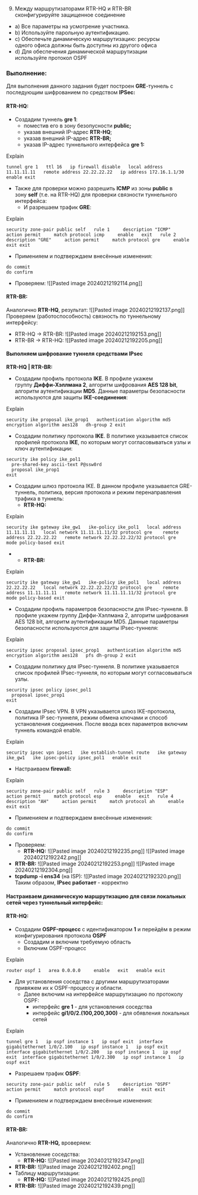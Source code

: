 9. Между маршрутизаторами RTR-HQ и RTR-BR сконфигурируйте защищенное соединение

- a) Все параметры на усмотрение участника.
- b) Используйте парольную аутентификацию.
- c) Обеспечьте динамическую маршрутизацию: ресурсы одного офиса должны быть доступны из другого офиса
- d) Для обеспечения динамической маршрутизации используйте протокол OSPF

### Выполнение:

Для выполнения данного задания будет построен **GRE**-туннель с последующим шифрованием по средством **IPSec:**

#### RTR-HQ:

- Создадим туннель **gre 1**:
    - поместив его в зону безопусности **public;**
    - указав внешний IP-адрес **RTR-HQ**;
    - указав внешний IP-адрес **RTR-BR;**
    - указав IP-адрес туннельного интерфейса **gre 1:**

Explain

`tunnel gre 1   ttl 16   ip firewall disable   local address 11.11.11.11   remote address 22.22.22.22   ip address 172.16.1.1/30   enable exit`

- Также для проверки можно разрешить **ICMP** из зоны **public** в зону **self** (т.е. на RTR-HQ) для проверки связности туннельного интерфейса:
    - И разрешаем трафик **GRE**:

Explain

`security zone-pair public self   rule 1     description "ICMP"     action permit     match protocol icmp     enable   exit   rule 2     description "GRE"     action permit     match protocol gre     enable   exit exit`

- Применияем и подтверждаем внесённые изменения:

```
do commit
do confirm
```

- Проверяем:
![[Pasted image 20240212192114.png]]
#### RTR-BR:

Аналогично **RTR-HQ**, результат:
![[Pasted image 20240212192137.png]]
Проверяем (работоспособность) связность по туннельному интерфейсу:

- RTR-HQ -> RTR-BR:
![[Pasted image 20240212192153.png]]
- RTR-BR -> RTR-HQ:
![[Pasted image 20240212192205.png]]
#### Выполняем шифрование туннеля средствами **IPsec**

**RTR-HQ | RTR-BR:**

- Создадим профиль протокола **IKE**. В профиле укажем группу **Диффи-Хэллмана 2**, алгоритм шифрования **AES 128 bit**, алгоритм аутентификации **MD5**. Данные параметры безопасности используются для защиты **IKE-соединения**:

Explain

`security ike proposal ike_prop1   authentication algorithm md5   encryption algorithm aes128   dh-group 2 exit`

- Создадим политику протокола **IKE**. В политике указывается список профилей протокола **IKE**, по которым могут согласовываться узлы и ключ аутентификации:

```
security ike policy ike_pol1
  pre-shared-key ascii-text P@ssw0rd
  proposal ike_prop1
exit
```

- Создадим шлюз протокола IKE. В данном профиле указывается GRE-туннель, политика, версия протокола и режим перенаправления трафика в туннель:
    - **RTR-HQ:**

Explain

`security ike gateway ike_gw1   ike-policy ike_pol1   local address 11.11.11.11   local network 11.11.11.11/32 protocol gre    remote address 22.22.22.22   remote network 22.22.22.22/32 protocol gre    mode policy-based exit`

- - **RTR-BR:**

Explain

`security ike gateway ike_gw1   ike-policy ike_pol1   local address 22.22.22.22   local network 22.22.22.22/32 protocol gre    remote address 11.11.11.11   remote network 11.11.11.11/32 protocol gre    mode policy-based exit`

- Создадим профиль параметров безопасности для IPsec-туннеля. В профиле укажем группу Диффи-Хэллмана 2, алгоритм шифрования AES 128 bit, алгоритм аутентификации MD5. Данные параметры безопасности используются для защиты IPsec-туннеля:

Explain

`security ipsec proposal ipsec_prop1   authentication algorithm md5   encryption algorithm aes128   pfs dh-group 2 exit`

- Создадим политику для IPsec-туннеля. В политике указывается список профилей IPsec-туннеля, по которым могут согласовываться узлы.

```
security ipsec policy ipsec_pol1
  proposal ipsec_prop1
exit
```

- Создадим IPsec VPN. В VPN указывается шлюз IKE-протокола, политика IP sec-туннеля, режим обмена ключами и способ установления соединения. После ввода всех параметров включим туннель командой enable.

Explain

`security ipsec vpn ipsec1   ike establish-tunnel route   ike gateway ike_gw1   ike ipsec-policy ipsec_pol1   enable exit`

- Настраиваем **firewall:**

Explain

`security zone-pair public self   rule 3     description "ESP"     action permit     match protocol esp     enable   exit   rule 4     description "AH"     action permit     match protocol ah     enable   exit exit`

- Применияем и подтверждаем внесённые изменения:

```
do commit
do confirm
```

- Проверяем:
    - **RTR-HQ:**
![[Pasted image 20240212192235.png]]
![[Pasted image 20240212192242.png]]
- **RTR-BR:**
![[Pasted image 20240212192253.png]]
![[Pasted image 20240212192304.png]]
- **tcpdump -i ens34** (на ISP):
![[Pasted image 20240212192320.png]]
Таким образом, **IPsec работает** - корректно

#### Настраиваем динамическую маршрутизацию для связи локальных сетей через туннельный интерфейс:

#### RTR-HQ:

- Создадим **OSPF-процесс** с идентификатором **1** и перейдём в режим конфигурирования протокола **OSPF**
    - Создадим и включим требуемую область
    - Включим OSPF-процесс

Explain

`router ospf 1   area 0.0.0.0     enable   exit   enable exit`

- Для установления соседства с другими маршрутизаторами привяжем их к OSPF-процессу и области.
    - Далее включим на интерфейсе маршрутизацию по протоколу OSPF:
        - интерфейс **gre 1** - для установления соседства
        - интерфейс **gi1/0/2.(100,200,300)** - для обявления локальных сетей

Explain

`tunnel gre 1   ip ospf instance 1   ip ospf exit  interface gigabitethernet 1/0/2.100   ip ospf instance 1   ip ospf exit  interface gigabitethernet 1/0/2.200   ip ospf instance 1   ip ospf exit  interface gigabitethernet 1/0/2.300   ip ospf instance 1   ip ospf exit`

- Разрешаем трафик **OSPF**:

`security zone-pair public self   rule 5     description "OSPF"     action permit     match protocol ospf     enable   exit exit`

- Применияем и подтверждаем внесённые изменения:

```
do commit
do confirm
```

#### RTR-BR:

Аналогично **RTR-HQ,** вроверяем:

- Установление соседства:
    - **RTR-HQ:**
![[Pasted image 20240212192347.png]]
- **RTR-BR:**
![[Pasted image 20240212192402.png]]
- Таблицу маршрутизации:
    - **RTR-HQ:**
![[Pasted image 20240212192425.png]]
- **RTR-BR:**
![[Pasted image 20240212192439.png]]
